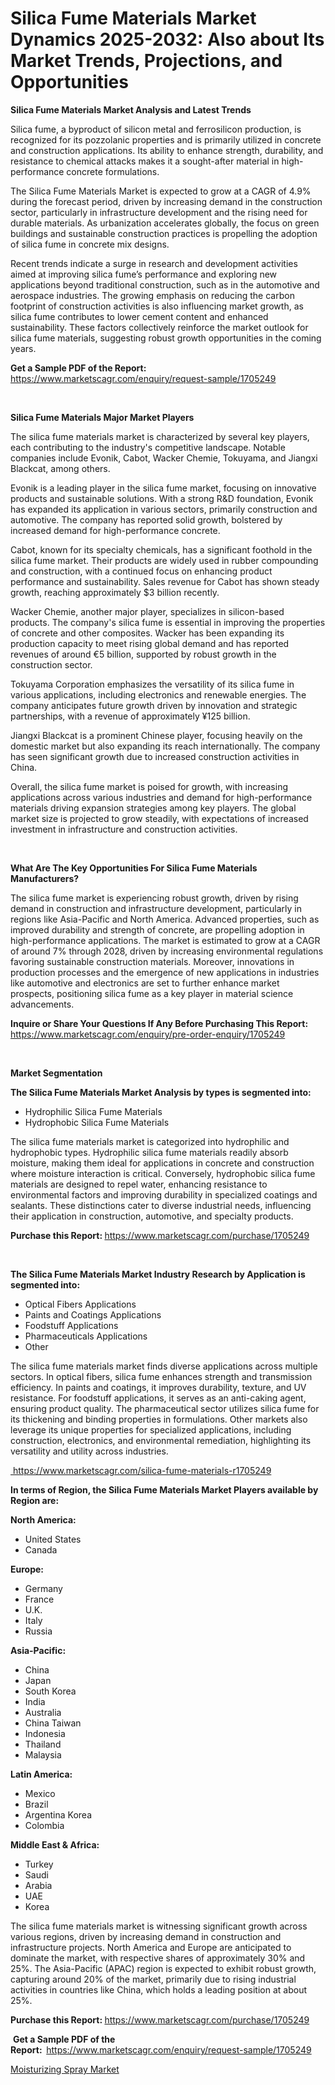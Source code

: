 <p><h1>Silica Fume Materials Market Dynamics 2025-2032: Also about Its Market Trends, Projections, and Opportunities</h1></p><p><strong>Silica Fume Materials Market Analysis and Latest Trends</strong></p>
<p><p>Silica fume, a byproduct of silicon metal and ferrosilicon production, is recognized for its pozzolanic properties and is primarily utilized in concrete and construction applications. Its ability to enhance strength, durability, and resistance to chemical attacks makes it a sought-after material in high-performance concrete formulations. </p><p>The Silica Fume Materials Market is expected to grow at a CAGR of 4.9% during the forecast period, driven by increasing demand in the construction sector, particularly in infrastructure development and the rising need for durable materials. As urbanization accelerates globally, the focus on green buildings and sustainable construction practices is propelling the adoption of silica fume in concrete mix designs. </p><p>Recent trends indicate a surge in research and development activities aimed at improving silica fume’s performance and exploring new applications beyond traditional construction, such as in the automotive and aerospace industries. The growing emphasis on reducing the carbon footprint of construction activities is also influencing market growth, as silica fume contributes to lower cement content and enhanced sustainability. These factors collectively reinforce the market outlook for silica fume materials, suggesting robust growth opportunities in the coming years.</p></p>
<p><strong>Get a Sample PDF of the Report:&nbsp;</strong> <a href="https://www.marketscagr.com/enquiry/request-sample/1705249?utm_campaign=2452&utm_medium=2&utm_source=Github&utm_content=ia&utm_term=27032025&utm_id=silica-fume-materials">https://www.marketscagr.com/enquiry/request-sample/1705249</a></p>
<p>&nbsp;</p>
<p><strong>Silica Fume Materials Major Market Players</strong></p>
<p><p>The silica fume materials market is characterized by several key players, each contributing to the industry's competitive landscape. Notable companies include Evonik, Cabot, Wacker Chemie, Tokuyama, and Jiangxi Blackcat, among others. </p><p>Evonik is a leading player in the silica fume market, focusing on innovative products and sustainable solutions. With a strong R&D foundation, Evonik has expanded its application in various sectors, primarily construction and automotive. The company has reported solid growth, bolstered by increased demand for high-performance concrete.</p><p>Cabot, known for its specialty chemicals, has a significant foothold in the silica fume market. Their products are widely used in rubber compounding and construction, with a continued focus on enhancing product performance and sustainability. Sales revenue for Cabot has shown steady growth, reaching approximately $3 billion recently.</p><p>Wacker Chemie, another major player, specializes in silicon-based products. The company's silica fume is essential in improving the properties of concrete and other composites. Wacker has been expanding its production capacity to meet rising global demand and has reported revenues of around €5 billion, supported by robust growth in the construction sector.</p><p>Tokuyama Corporation emphasizes the versatility of its silica fume in various applications, including electronics and renewable energies. The company anticipates future growth driven by innovation and strategic partnerships, with a revenue of approximately ¥125 billion.</p><p>Jiangxi Blackcat is a prominent Chinese player, focusing heavily on the domestic market but also expanding its reach internationally. The company has seen significant growth due to increased construction activities in China.</p><p>Overall, the silica fume market is poised for growth, with increasing applications across various industries and demand for high-performance materials driving expansion strategies among key players. The global market size is projected to grow steadily, with expectations of increased investment in infrastructure and construction activities.</p></p>
<p>&nbsp;</p>
<p><strong>What Are The Key Opportunities For Silica Fume Materials Manufacturers?</strong></p>
<p><p>The silica fume market is experiencing robust growth, driven by rising demand in construction and infrastructure development, particularly in regions like Asia-Pacific and North America. Advanced properties, such as improved durability and strength of concrete, are propelling adoption in high-performance applications. The market is estimated to grow at a CAGR of around 7% through 2028, driven by increasing environmental regulations favoring sustainable construction materials. Moreover, innovations in production processes and the emergence of new applications in industries like automotive and electronics are set to further enhance market prospects, positioning silica fume as a key player in material science advancements.</p></p>
<p><strong>Inquire or Share Your Questions If Any Before Purchasing This Report:</strong> <a href="https://www.marketscagr.com/enquiry/pre-order-enquiry/1705249?utm_campaign=2452&utm_medium=2&utm_source=Github&utm_content=ia&utm_term=27032025&utm_id=silica-fume-materials">https://www.marketscagr.com/enquiry/pre-order-enquiry/1705249</a></p>
<p>&nbsp;</p>
<p><strong>Market Segmentation</strong></p>
<p><strong>The Silica Fume Materials Market Analysis by types is segmented into:</strong></p>
<p><ul><li>Hydrophilic Silica Fume Materials</li><li>Hydrophobic Silica Fume Materials</li></ul></p>
<p><p>The silica fume materials market is categorized into hydrophilic and hydrophobic types. Hydrophilic silica fume materials readily absorb moisture, making them ideal for applications in concrete and construction where moisture interaction is critical. Conversely, hydrophobic silica fume materials are designed to repel water, enhancing resistance to environmental factors and improving durability in specialized coatings and sealants. These distinctions cater to diverse industrial needs, influencing their application in construction, automotive, and specialty products.</p></p>
<p><strong>Purchase this Report:&nbsp;</strong><a href="https://www.marketscagr.com/purchase/1705249?utm_campaign=2452&utm_medium=2&utm_source=Github&utm_content=ia&utm_term=27032025&utm_id=silica-fume-materials">https://www.marketscagr.com/purchase/1705249</a></p>
<p>&nbsp;</p>
<p><strong>The Silica Fume Materials Market Industry Research by Application is segmented into:</strong></p>
<p><ul><li>Optical Fibers Applications</li><li>Paints and Coatings Applications</li><li>Foodstuff Applications</li><li>Pharmaceuticals Applications</li><li>Other</li></ul></p>
<p><p>The silica fume materials market finds diverse applications across multiple sectors. In optical fibers, silica fume enhances strength and transmission efficiency. In paints and coatings, it improves durability, texture, and UV resistance. For foodstuff applications, it serves as an anti-caking agent, ensuring product quality. The pharmaceutical sector utilizes silica fume for its thickening and binding properties in formulations. Other markets also leverage its unique properties for specialized applications, including construction, electronics, and environmental remediation, highlighting its versatility and utility across industries.</p></p>
<p><a href="https://www.marketscagr.com/silica-fume-materials-r1705249?utm_campaign=2452&utm_medium=2&utm_source=Github&utm_content=ia&utm_term=27032025&utm_id=silica-fume-materials">&nbsp;https://www.marketscagr.com/silica-fume-materials-r1705249</a></p>
<p><strong>In terms of Region, the Silica Fume Materials Market Players available by Region are:</strong></p>
<p>
    <p> <strong> North America: </strong>
        <ul>
            <li>United States</li>
            <li>Canada</li>
        </ul>
        </p> 
    <p> <strong> Europe: </strong>
        <ul>
            <li>Germany</li>
            <li>France</li>
            <li>U.K.</li>
            <li>Italy</li>
            <li>Russia</li>
        </ul>
        </p> 
    <p> <strong> Asia-Pacific: </strong>
        <ul>
            <li>China</li>
            <li>Japan</li>
            <li>South Korea</li>
            <li>India</li>
            <li>Australia</li>
            <li>China Taiwan</li>
            <li>Indonesia</li>
            <li>Thailand</li>
            <li>Malaysia</li>
        </ul>
        </p> 
    <p> <strong> Latin America: </strong>
        <ul>
            <li>Mexico</li>
            <li>Brazil</li>
            <li>Argentina Korea</li>
            <li>Colombia</li>
        </ul>
        </p> 
    <p> <strong> Middle East & Africa: </strong>
        <ul>
            <li>Turkey</li>
            <li>Saudi</li>
            <li>Arabia</li>
            <li>UAE</li>
            <li>Korea</li>
        </ul>
    </p>
    </p>
<p><p>The silica fume materials market is witnessing significant growth across various regions, driven by increasing demand in construction and infrastructure projects. North America and Europe are anticipated to dominate the market, with respective shares of approximately 30% and 25%. The Asia-Pacific (APAC) region is expected to exhibit robust growth, capturing around 20% of the market, primarily due to rising industrial activities in countries like China, which holds a leading position at about 25%.</p></p>
<p><strong>Purchase this Report: </strong><a href="https://www.marketscagr.com/purchase/1705249?utm_campaign=2452&utm_medium=2&utm_source=Github&utm_content=ia&utm_term=27032025&utm_id=silica-fume-materials">https://www.marketscagr.com/purchase/1705249</a></p>
<p>&nbsp;<strong>Get a Sample PDF of the Report:&nbsp;&nbsp;</strong><a href="https://www.marketscagr.com/enquiry/request-sample/1705249?utm_campaign=2452&utm_medium=2&utm_source=Github&utm_content=ia&utm_term=27032025&utm_id=silica-fume-materials">https://www.marketscagr.com/enquiry/request-sample/1705249</a></p>
<p><strong></strong></p>
<p><p><a href="https://github.com/nellygussisy/Market-Research-Report-List-1/blob/main/moisturizing-spray-market.md?utm_campaign=2452&utm_medium=2&utm_source=Github&utm_content=ia&utm_term=27032025&utm_id=silica-fume-materials">Moisturizing Spray Market</a></p></p>